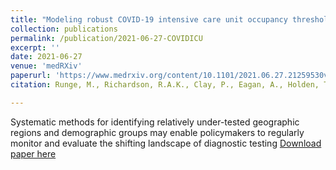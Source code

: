 ```yaml
---
title: "Modeling robust COVID-19 intensive care unit occupancy thresholds for imposing mitigation to prevent exceeding capacities"
collection: publications
permalink: /publication/2021-06-27-COVIDICU
excerpt: ''
date: 2021-06-27
venue: 'medRXiv'
paperurl: 'https://www.medrxiv.org/content/10.1101/2021.06.27.21259530v1'
citation: Runge, M., Richardson, R.A.K., Clay, P., Eagan, A., Holden, T.M., Singam, M., Tsuboyama, N., Arevalo, P., Fornoff, J., Patrick, S., Ezike, N.O., Gerardin, J., 2021. Modeling robust COVID-19 intensive care unit occupancy thresholds for imposing mitigation to prevent exceeding capacities. medRxiv 2021.06.27.21259530. https://doi.org/10.1101/2021.06.27.21259530

---
```

Systematic methods for identifying relatively under-tested geographic regions and demographic groups may enable policymakers to regularly monitor and evaluate the shifting landscape of diagnostic testing
[Download paper here](https://www.medrxiv.org/content/10.1101/2021.06.27.21259530v1)

